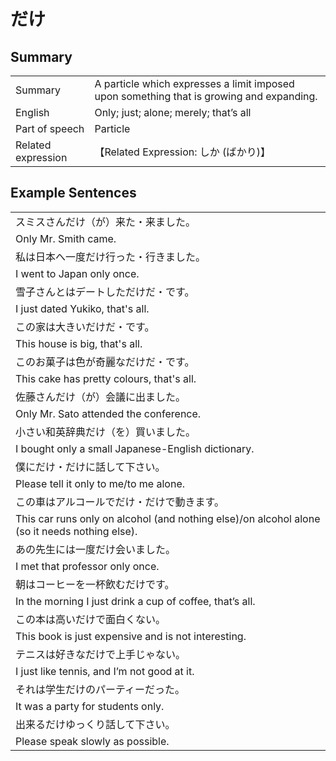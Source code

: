 # だけ

## Summary

<table><tr>   <td>Summary</td>   <td>A particle which expresses a limit imposed upon something that is growing and expanding.</td></tr><tr>   <td>English</td>   <td>Only; just; alone; merely; that’s all</td></tr><tr>   <td>Part of speech</td>   <td>Particle</td></tr><tr>   <td>Related expression</td>   <td>【Related Expression: しか (ばかり)】</td></tr></table>

## Example Sentences

<table><tr><td>スミスさんだけ（が）来た・来ました。</td></tr><tr><td>Only Mr. Smith came.</td></tr><tr><td>私は日本へ一度だけ行った・行きました。</td></tr><tr><td>I went to Japan only once.</td></tr><tr><td>雪子さんとはデートしただけだ・です。</td></tr><tr><td>I just dated Yukiko, that's all.</td></tr><tr><td>この家は大きいだけだ・です。</td></tr><tr><td>This house is big, that's all.</td></tr><tr><td>このお菓子は色が奇麗なだけだ・です。</td></tr><tr><td>This cake has pretty colours, that's all.</td></tr><tr><td>佐藤さんだけ（が）会議に出ました。</td></tr><tr><td>Only Mr. Sato attended the conference.</td></tr><tr><td>小さい和英辞典だけ（を）買いました。</td></tr><tr><td>I bought only a small Japanese-English dictionary.</td></tr><tr><td>僕にだけ・だけに話して下さい。</td></tr><tr><td>Please tell it only to me/to me alone.</td></tr><tr><td>この車はアルコールでだけ・だけで動きます。</td></tr><tr><td>This car runs only on alcohol (and nothing else)/on alcohol alone (so it needs nothing else).</td></tr><tr><td>あの先生には一度だけ会いました。</td></tr><tr><td>I met that professor only once.</td></tr><tr><td>朝はコーヒーを一杯飲むだけです。</td></tr><tr><td>In the morning I just drink a cup of coffee, that’s all.</td></tr><tr><td>この本は高いだけで面白くない。</td></tr><tr><td>This book is just expensive and is not interesting.</td></tr><tr><td>テニスは好きなだけで上手じゃない。</td></tr><tr><td>I just like tennis, and I’m not good at it.</td></tr><tr><td>それは学生だけのパーティーだった。</td></tr><tr><td>It was a party for students only.</td></tr><tr><td>出来るだけゆっくり話して下さい。</td></tr><tr><td>Please speak slowly as possible.</td></tr></table>


